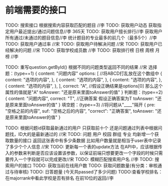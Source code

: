 ﻿# 前端需要的接口

TODO: 搜索接口 根据搜索内容获取匹配的题目  //李
TODO: 获取用户动态  获取指定用户最近提出/通过问题信息//李   365天
TODO: 获取用户擅长排行//李    获取用户所有通过/未通过的题目信息//李   统计题目的专业最多的前几个（最多5个）//李
TODO: 获取用户通过率         //宋
TODO: 获取用户待解决问题     //宋
TODO: 获取用户已经解决的问题 //宋
TODO: 获取学校成员数        //李
TODO: 获取排行榜 日榜 周榜 月榜  //李

TODO: 重写question.getById() 根据不同的问题类型返回不同的结果  //宋
选择题：(type==1)
{
    content: "问题内容"
    options: [  //将ABCD打乱放在这个数组中
        {
            content: "选项的内容",
          },
          {
            content: "选项的内容",
          },
          {
            content: "选项的内容",
          },
          {
            content: "选项的内容",
          },
    ],
    correct: "A", //假设正确结果是options[0] 那么这个属性的值就是"A" 
    toAnswer: "还是原来里面toAnswer的值"
}
判断题：(type==2)
{
    content: "问题内容",
    correct: "T", //正确答案  假设正确答案为T
    toAnswer: "还是原来里面toAnswer的值"
}
填空题：(type==3)
//将问题从"____"隔开
{
    pre: "空格之前的内容",
    suf: "空格之后的内容",
    "correct": "正确答案",
    toAnswer: "还是原来里面toAnswer的值"
}

TODO: 根据问题id获取最新通过的用户 只获取前十个  还是问题通过列表中根据问题找，ID大的是最新通过的       //宋
TODO: 问题 用户 校园 群组 专业 均新增一个获取数量的接口 返回这张表中有多少条数据  比如用户数量就是相当于user表中记录了多少个个人信息    //宋
TODO: 更新每一个表的update方法  在API中，应该根据传入的参数来判断是否应该设置该参数，以保证前端只想要更改一个字段的时候只需要传入一个字段就可以完成更改//宋
TODO: 模糊匹配搜索用户名    //李
TODO: 搜索用户的接口
TODO: 获取当前在线用户数
TODO: 获取问题数量(有分类：审核通过与待审核)
TODO: 日答题量  (今天共passed了多少问题)
TODO:查看学校排名：在majorrank中看此学校是否有排名 在前10位的返回//李